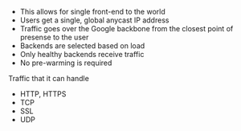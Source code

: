 - This allows for single front-end to the world
- Users get a single, global anycast IP address
- Traffic goes over the Google backbone from the closest point of presense to the user
- Backends are selected based on load
- Only healthy backends receive traffic
- No pre-warming is required

Traffic that it can handle 
- HTTP, HTTPS
- TCP 
- SSL
- UDP
